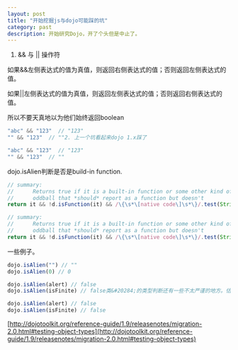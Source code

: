 ```yaml
---
layout: post
title: "开始挖掘js与dojo可能踩的坑"
category: past
description: 开始研究Dojo，开了个头但是中止了。
---
```

1. && 与 || 操作符

如果&&左侧表达式的值为真值，则返回右侧表达式的值；否则返回左侧表达式的值。

如果||左侧表达式的值为真值，则返回左侧表达式的值；否则返回右侧表达式的值。

所以不要天真地以为他们始终返回boolean

``` javascript
"abc" && "123"  // "123"
"" && "123"  // ""2. 上一个坑看起来dojo 1.x踩了

"abc" && "123"  // "123"
"" && "123"  // ""
```


dojo.isAlien判断是否是build-in function.&nbsp;

``` javascript
// summary:
//		Returns true if it is a built-in function or some other kind of
//		oddball that *should* report as a function but doesn't
return it && !d.isFunction(it) && /\{\s*\[native code\]\s*\}/.test(String(it)); // Boolean

// summary:
//		Returns true if it is a built-in function or some other kind of
//		oddball that *should* report as a function but doesn't
return it && !d.isFunction(it) && /\{\s*\[native code\]\s*\}/.test(String(it)); // Boolean
```

一些例子。

``` javascript
dojo.isAlien("") // ""
dojo.isAlien(0) // 0

dojo.isAlien(alert) // false
dojo.isAlien(isFinite) // false类&#20284;的类型判断还有一些不太严谨的地方。估计是dojo自己也发现这里坑比较大，这个方法以及其他一些类型判断在2.0后移除了。

dojo.isAlien(alert) // false
dojo.isAlien(isFinite) // false
```

[http://dojotoolkit.org/reference-guide/1.9/releasenotes/migration-2.0.html#testing-object-types](http://dojotoolkit.org/reference-guide/1.9/releasenotes/migration-2.0.html#testing-object-types)



